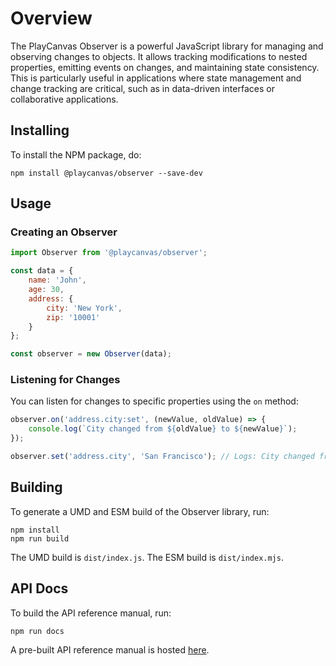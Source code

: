 # Overview

The PlayCanvas Observer is a powerful JavaScript library for managing and observing changes to objects. It allows tracking modifications to nested properties, emitting events on changes, and maintaining state consistency. This is particularly useful in applications where state management and change tracking are critical, such as in data-driven interfaces or collaborative applications.

## Installing

To install the NPM package, do:

    npm install @playcanvas/observer --save-dev

## Usage

### Creating an Observer

```javascript
import Observer from '@playcanvas/observer';

const data = {
    name: 'John',
    age: 30,
    address: {
        city: 'New York',
        zip: '10001'
    }
};

const observer = new Observer(data);
```

### Listening for Changes

You can listen for changes to specific properties using the `on` method:

```javascript
observer.on('address.city:set', (newValue, oldValue) => {
    console.log(`City changed from ${oldValue} to ${newValue}`);
});

observer.set('address.city', 'San Francisco'); // Logs: City changed from New York to San Francisco
```

## Building

To generate a UMD and ESM build of the Observer library, run:

    npm install
    npm run build

The UMD build is `dist/index.js`. The ESM build is `dist/index.mjs`.

## API Docs

To build the API reference manual, run:

    npm run docs

A pre-built API reference manual is hosted [here](https://api.playcanvas.com/modules/Observer.html).
